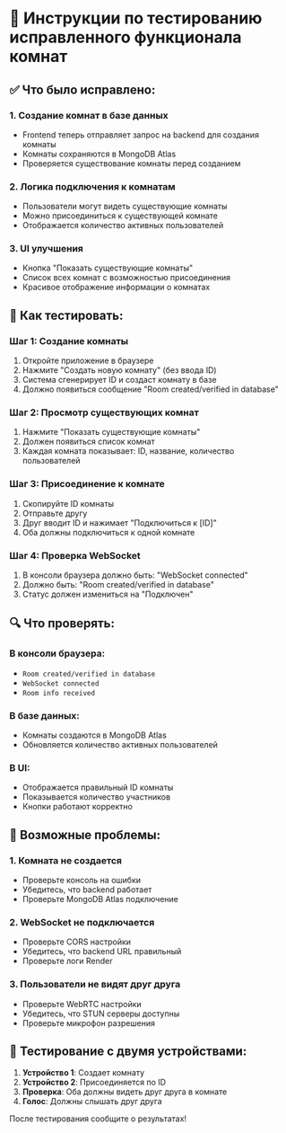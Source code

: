 # 🧪 Инструкции по тестированию исправленного функционала комнат

## ✅ Что было исправлено:

### 1. **Создание комнат в базе данных**
- Frontend теперь отправляет запрос на backend для создания комнаты
- Комнаты сохраняются в MongoDB Atlas
- Проверяется существование комнаты перед созданием

### 2. **Логика подключения к комнатам**
- Пользователи могут видеть существующие комнаты
- Можно присоединиться к существующей комнате
- Отображается количество активных пользователей

### 3. **UI улучшения**
- Кнопка "Показать существующие комнаты"
- Список всех комнат с возможностью присоединения
- Красивое отображение информации о комнатах

## 🧪 Как тестировать:

### Шаг 1: Создание комнаты
1. Откройте приложение в браузере
2. Нажмите "Создать новую комнату" (без ввода ID)
3. Система сгенерирует ID и создаст комнату в базе
4. Должно появиться сообщение "Room created/verified in database"

### Шаг 2: Просмотр существующих комнат
1. Нажмите "Показать существующие комнаты"
2. Должен появиться список комнат
3. Каждая комната показывает: ID, название, количество пользователей

### Шаг 3: Присоединение к комнате
1. Скопируйте ID комнаты
2. Отправьте другу
3. Друг вводит ID и нажимает "Подключиться к [ID]"
4. Оба должны подключиться к одной комнате

### Шаг 4: Проверка WebSocket
1. В консоли браузера должно быть: "WebSocket connected"
2. Должно быть: "Room created/verified in database"
3. Статус должен измениться на "Подключен"

## 🔍 Что проверять:

### В консоли браузера:
- `Room created/verified in database`
- `WebSocket connected`
- `Room info received`

### В базе данных:
- Комнаты создаются в MongoDB Atlas
- Обновляется количество активных пользователей

### В UI:
- Отображается правильный ID комнаты
- Показывается количество участников
- Кнопки работают корректно

## 🚨 Возможные проблемы:

### 1. **Комната не создается**
- Проверьте консоль на ошибки
- Убедитесь, что backend работает
- Проверьте MongoDB Atlas подключение

### 2. **WebSocket не подключается**
- Проверьте CORS настройки
- Убедитесь, что backend URL правильный
- Проверьте логи Render

### 3. **Пользователи не видят друг друга**
- Проверьте WebRTC настройки
- Убедитесь, что STUN серверы доступны
- Проверьте микрофон разрешения

## 📱 Тестирование с двумя устройствами:

1. **Устройство 1**: Создает комнату
2. **Устройство 2**: Присоединяется по ID
3. **Проверка**: Оба должны видеть друг друга в комнате
4. **Голос**: Должны слышать друг друга

После тестирования сообщите о результатах!
